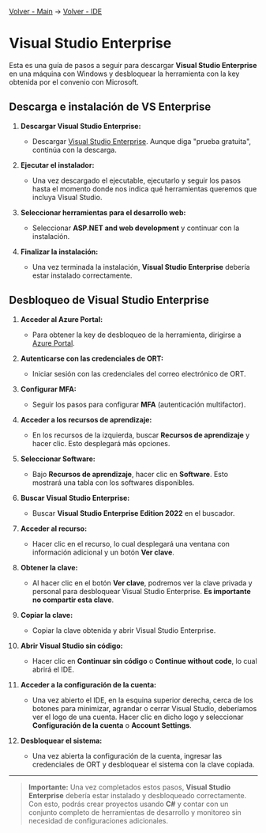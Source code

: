 [Volver - Main](https://github.com/IngSoft-DA2/DA2-Tecnologia/tree/main#preparaci%C3%B3n-del-ambiente-local) -> [Volver - IDE](https://github.com/IngSoft-DA2/DA2-Tecnologia/blob/main/ide.md)

# Visual Studio Enterprise

Esta es una guía de pasos a seguir para descargar **Visual Studio Enterprise** en una máquina con Windows y desbloquear la herramienta con la key obtenida por el convenio con Microsoft.

## Descarga e instalación de VS Enterprise

1. **Descargar Visual Studio Enterprise:**
   - Descargar [Visual Studio Enterprise](https://visualstudio.microsoft.com/es/downloads/). Aunque diga "prueba gratuita", continúa con la descarga.
   
2. **Ejecutar el instalador:**
   - Una vez descargado el ejecutable, ejecutarlo y seguir los pasos hasta el momento donde nos indica qué herramientas queremos que incluya Visual Studio.

3. **Seleccionar herramientas para el desarrollo web:**
   - Seleccionar **ASP.NET and web development** y continuar con la instalación.
   
4. **Finalizar la instalación:**
   - Una vez terminada la instalación, **Visual Studio Enterprise** debería estar instalado correctamente.

## Desbloqueo de Visual Studio Enterprise

1. **Acceder al Azure Portal:**
   - Para obtener la key de desbloqueo de la herramienta, dirigirse a [Azure Portal](https://azureforeducation.microsoft.com/devtools).
   
2. **Autenticarse con las credenciales de ORT:**
   - Iniciar sesión con las credenciales del correo electrónico de ORT.

3. **Configurar MFA:**
   - Seguir los pasos para configurar **MFA** (autenticación multifactor).

4. **Acceder a los recursos de aprendizaje:**
   - En los recursos de la izquierda, buscar **Recursos de aprendizaje** y hacer clic. Esto desplegará más opciones.

5. **Seleccionar Software:**
   - Bajo **Recursos de aprendizaje**, hacer clic en **Software**. Esto mostrará una tabla con los softwares disponibles.

6. **Buscar Visual Studio Enterprise:**
   - Buscar **Visual Studio Enterprise Edition 2022** en el buscador.

7. **Acceder al recurso:**
   - Hacer clic en el recurso, lo cual desplegará una ventana con información adicional y un botón **Ver clave**.

8. **Obtener la clave:**
   - Al hacer clic en el botón **Ver clave**, podremos ver la clave privada y personal para desbloquear Visual Studio Enterprise. **Es importante no compartir esta clave**.

9. **Copiar la clave:**
   - Copiar la clave obtenida y abrir Visual Studio Enterprise.

10. **Abrir Visual Studio sin código:**
    - Hacer clic en **Continuar sin código** o **Continue without code**, lo cual abrirá el IDE.

11. **Acceder a la configuración de la cuenta:**
    - Una vez abierto el IDE, en la esquina superior derecha, cerca de los botones para minimizar, agrandar o cerrar Visual Studio, deberíamos ver el logo de una cuenta. Hacer clic en dicho logo y seleccionar **Configuración de la cuenta** o **Account Settings**.

12. **Desbloquear el sistema:**
    - Una vez abierta la configuración de la cuenta, ingresar las credenciales de ORT y desbloquear el sistema con la clave copiada.

---

> **Importante:** 
> Una vez completados estos pasos, **Visual Studio Enterprise** debería estar instalado y desbloqueado correctamente. Con esto, podrás crear proyectos usando **C#** y contar con un conjunto completo de herramientas de desarrollo y monitoreo sin necesidad de configuraciones adicionales.
